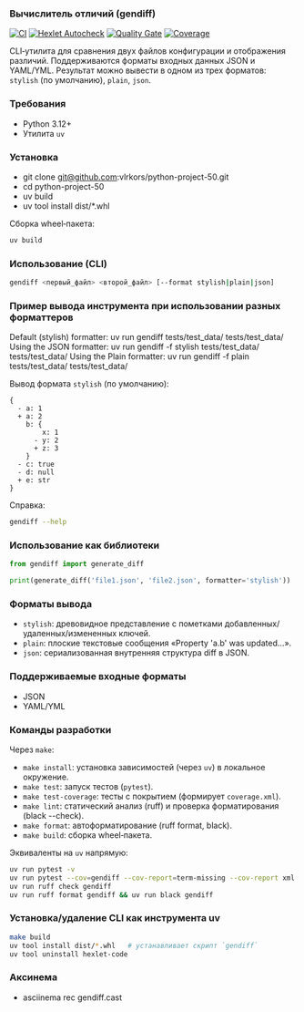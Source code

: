 ### Вычислитель отличий (gendiff)
[![CI](https://github.com/vlrkors/python-project-50/actions/workflows/ci.yml/badge.svg)](https://github.com/vlrkors/python-project-50/actions)
[![Hexlet Autocheck](https://github.com/vlrkors/python-project-50/actions/workflows/hexlet-check.yml/badge.svg)](https://github.com/vlrkors/python-project-50/actions/workflows/hexlet-check.yml)
[![Quality Gate](https://sonarcloud.io/api/project_badges/quality_gate?project=vlrkors_python-project-50)](https://sonarcloud.io/summary/new_code?id=vlrkors_python-project-50)
[![Coverage](https://sonarcloud.io/api/project_badges/measure?project=vlrkors_python-project-50&metric=coverage)](https://sonarcloud.io/summary/new_code?id=vlrkors_python-project-50)

CLI‑утилита для сравнения двух файлов конфигурации и отображения различий. Поддерживаются форматы входных данных JSON и YAML/YML. Результат можно вывести в одном из трех форматов: `stylish` (по умолчанию), `plain`, `json`.

### Требования
- Python 3.12+
- Утилита `uv`

### Установка
 - git clone git@github.com:vlrkors/python-project-50.git
 - cd python-project-50
 - uv build
 - uv tool install dist/*.whl


Сборка wheel‑пакета:
```bash
uv build
```

### Использование (CLI)

```bash
gendiff <первый_файл> <второй_файл> [--format stylish|plain|json]
```

### Пример вывода инструмента при использовании разных форматтеров

Default (stylish) formatter:
uv run gendiff tests/test_data/<file1> tests/test_data/<file1>
Using the JSON formatter:
uv run gendiff -f stylish tests/test_data/<file1> tests/test_data/<file1>
Using the Plain formatter:
uv run gendiff -f plain tests/test_data/<file1> tests/test_data/<file1>


Вывод формата `stylish` (по умолчанию):
```
{
  - a: 1
  + a: 2
    b: {
        x: 1
      - y: 2
      + z: 3
    }
  - c: true
  - d: null
  + e: str
}
```

Справка:
```bash
gendiff --help
```

### Использование как библиотеки

```python
from gendiff import generate_diff

print(generate_diff('file1.json', 'file2.json', formatter='stylish'))
```

### Форматы вывода
- `stylish`: древовидное представление с пометками добавленных/удаленных/измененных ключей.
- `plain`: плоские текстовые сообщения «Property 'a.b' was updated…».
- `json`: сериализованная внутренняя структура diff в JSON.

### Поддерживаемые входные форматы
- JSON
- YAML/YML

### Команды разработки
Через `make`:
- `make install`: установка зависимостей (через `uv`) в локальное окружение.
- `make test`: запуск тестов (`pytest`).
- `make test-coverage`: тесты с покрытием (формирует `coverage.xml`).
- `make lint`: статический анализ (ruff) и проверка форматирования (black --check).
- `make format`: автоформатирование (ruff format, black).
- `make build`: сборка wheel‑пакета.

Эквиваленты на `uv` напрямую:
```bash
uv run pytest -v
uv run pytest --cov=gendiff --cov-report=term-missing --cov-report xml
uv run ruff check gendiff
uv run ruff format gendiff && uv run black gendiff
```

### Установка/удаление CLI как инструмента uv
```bash
make build
uv tool install dist/*.whl   # устанавливает скрипт `gendiff`
uv tool uninstall hexlet-code
```

### Аксинема
 - asciinema rec gendiff.cast